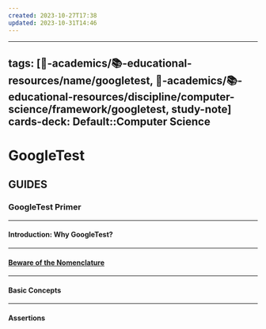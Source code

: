 ```yaml
---
created: 2023-10-27T17:38
updated: 2023-10-31T14:46
---
```


---
tags: [🔴-academics/📚-educational-resources/name/googletest, 🔴-academics/📚-educational-resources/discipline/computer-science/framework/googletest, study-note] 
cards-deck: Default::Computer Science
---

# GoogleTest

## GUIDES

### **GoogleTest Primer**

---

#### **Introduction: Why GoogleTest?**

---

#### **[Beware of the Nomenclature](https://google.github.io/googletest/primer.html#beware-of-the-nomenclature)**

---

#### **Basic Concepts**

---

#### **Assertions**


